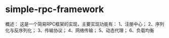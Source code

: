 # simple-rpc-framework

概述： 
  这是一个简易RPC框架的实现，主要实现功能有： 
  1、注册中心； 
  2、序列化与反序列化； 
  3、传输协议； 
  4、网络传输； 
  5、动态代理； 
  6、负载均衡
